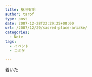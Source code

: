```yaml
---
title: 聖地有明
author: tarof
type: post
date: 2007-12-28T22:29:25+00:00
url: /2007/12/29/sacred-place-ariake/
categories:
  - Note
tags:
  - イベント
  - コミケ

---
```

着いた